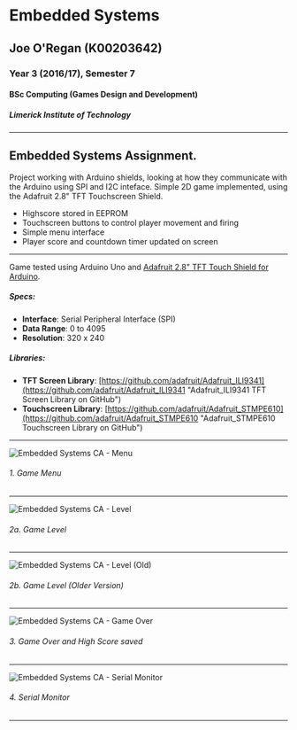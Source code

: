 # Embedded Systems
## Joe O'Regan (K00203642)
### Year 3 (2016/17), Semester 7
#### BSc Computing (Games Design and Development)
##### Limerick Institute of Technology

---

## Embedded Systems Assignment. 

Project working with Arduino shields, looking at how they communicate with the Arduino using SPI and I2C inteface.
Simple 2D game implemented, using the Adafruit 2.8" TFT Touchscreen Shield. 
* Highscore stored in EEPROM
* Touchscreen buttons to control player movement and firing
* Simple menu interface
* Player score and countdown timer updated on screen

---

Game tested using Arduino Uno and [Adafruit 2.8" TFT Touch Shield for Arduino](https://www.adafruit.com/product/1651). 
##### Specs:
* **Interface**: Serial Peripheral Interface (SPI)
* **Data Range**: 0 to 4095
* **Resolution**: 320 x 240
##### Libraries:
* **TFT Screen Library**: [https://github.com/adafruit/Adafruit_ILI9341](https://github.com/adafruit/Adafruit_ILI9341 "Adafruit_ILI9341 TFT Screen Library on GitHub")
* **Touchscreen Library**: [https://github.com/adafruit/Adafruit_STMPE610](https://github.com/adafruit/Adafruit_STMPE610 "Adafruit_STMPE610 Touchscreen Library on GitHub")

---

![Embedded Systems CA - Menu](https://raw.githubusercontent.com/joeaoregan/Yr3-Embedded-Systems-CA/master/Screenshots/1-menu.jpg "1. Game Menu")
###### 1. Game Menu
---
![Embedded Systems CA - Level](https://raw.githubusercontent.com/joeaoregan/Yr3-Embedded-Systems-CA/master/Screenshots/2a-game.jpg "2a. Game Level")
###### 2a. Game Level
---
![Embedded Systems CA - Level (Old)](https://raw.githubusercontent.com/joeaoregan/Yr3-Embedded-Systems-CA/master/Screenshots/2b-gameold.jpg "2b. Game Level (Older Version)")
###### 2b. Game Level (Older Version)
---
![Embedded Systems CA - Game Over](https://raw.githubusercontent.com/joeaoregan/Yr3-Embedded-Systems-CA/master/Screenshots/3-gameover.jpg "3. Game Over & High Score")
###### 3. Game Over and High Score saved
---
![Embedded Systems CA - Serial Monitor](https://raw.githubusercontent.com/joeaoregan/Yr3-Embedded-Systems-CA/master/Screenshots/4-serial-monitor.png "4. Serial Monitor")
###### 4. Serial Monitor
---